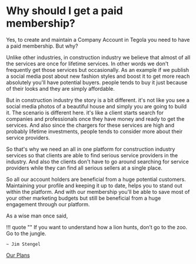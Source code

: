 # Why should I get a paid membership?

Yes, to create and maintain a Company Account in Tegola you need to have a paid membership. But why?

Unlike other industries, in construction industry we believe that almost of all the services are once for lifetime services. In other words we don't frequently get those services but occasionally. As an example if we publish a social media post about new fashion styles and boost it to get more reach absolutely you'll have potential buyers. people tends to buy it just because of their looks and they are simply affordable.

But in construction industry the story is a bit different. it's not like you see a social media photos of a beautiful house and simply you are going to build it. The scenario is different here. it's like a client starts search for companies and professionals once they have money and ready to get the services. And also since the chargers for these services are high and probably lifetime investments, people tends to consider more about their service providers.

So that's why we need an all in one platform for construction industry services so that clients are able to find serious service providers in the industry. And also the clients don't have to go around searching for service providers while they can find all serious sellers at a single place.

So all our account holders are beneficial from a huge potential customers. Maintaining your profile and keeping it up to date, helps you to stand out within the platform. And with our membership you'll be able to save most of your other marketing budgets but still be beneficial from a huge engagement through our platform.

As a wise man once said,

!!! quote ""
    If you want to understand how a lion hunts, don’t go to the zoo. Go to the jungle.
    
    ~ Jim Stengel

[Our Plans](https://tegola.lk/company-pricing)